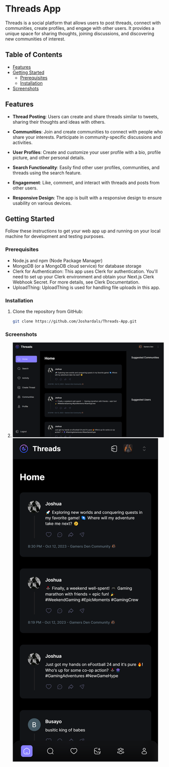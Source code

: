 # Threads App

Threads is a social platform that allows users to post threads, connect with communities, create profiles, and engage with other users. It provides a unique space for sharing thoughts, joining discussions, and discovering new communities of interest.

## Table of Contents

- [Features](#features)
- [Getting Started](#getting-started)
  - [Prerequisites](#prerequisites)
  - [Installation](#installation)
- [Screenshots](#screenshots)

## Features

- **Thread Posting**: Users can create and share threads similar to tweets, sharing their thoughts and ideas with others.

- **Communities**: Join and create communities to connect with people who share your interests. Participate in community-specific discussions and activities.

- **User Profiles**: Create and customize your user profile with a bio, profile picture, and other personal details.

- **Search Functionality**: Easily find other user profiles, communities, and threads using the search feature.

- **Engagement**: Like, comment, and interact with threads and posts from other users.

- **Responsive Design**: The app is built with a responsive design to ensure usability on various devices.

## Getting Started

Follow these instructions to get your web app up and running on your local machine for development and testing purposes.

### Prerequisites

- Node.js and npm (Node Package Manager)
- MongoDB (or a MongoDB cloud service) for database storage
- Clerk for Authentication: This app uses Clerk for authentication. You'll need to set up your Clerk environment and obtain your Next.js Clerk Webhook Secret. For more details, see Clerk Documentation.
- UploadThing: UploadThing is used for handling file uploads in this app.

### Installation

1. Clone the repository from GitHub:

   ```bash
   git clone https://github.com/Joshardals/Threads-App.git
   ```

### Screenshots

2. ![Desktop View](/assets/Threads-DesktopView.png)
   ![Mobile View](/assets/Threads-MobileView.png)
